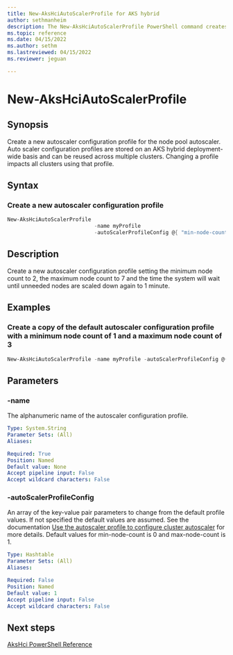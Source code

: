 ```yaml
---
title: New-AksHciAutoScalerProfile for AKS hybrid
author: sethmanheim
description: The New-AksHciAutoScalerProfile PowerShell command creates an autoscaler configuration profile
ms.topic: reference
ms.date: 04/15/2022
ms.author: sethm 
ms.lastreviewed: 04/15/2022
ms.reviewer: jeguan

---
```


# New-AksHciAutoScalerProfile

## Synopsis
Create a new autoscaler configuration profile for the node pool autoscaler. Auto scaler configuration profiles are stored on an AKS hybrid deployment-wide basis and can be reused across multiple clusters. Changing a profile impacts all clusters using that profile.

## Syntax

### Create a new autoscaler configuration profile

```powershell
New-AksHciAutoScalerProfile 
                            -name myProfile 
                            -autoScalerProfileConfig @{ "min-node-count"=2; "max-node-count"=7; 'scale-down-unneeded-time'='1m'}
```

## Description

Create a new autoscaler configuration profile setting the minimum node count to 2, the maximum node count to 7 and the time the system will wait until unneeded nodes are scaled down again to 1 minute. 

## Examples

### Create a copy of the default autoscaler configuration profile with a minimum node count of 1 and a maximum node count of 3

```powershell
New-AksHciAutoScalerProfile -name myProfile -autoScalerProfileConfig @{ "min-node-count"=1; "max-node-count"=3}
```

## Parameters

### -name
The alphanumeric name of the autoscaler configuration profile.

```yaml
Type: System.String
Parameter Sets: (All)
Aliases:

Required: True
Position: Named
Default value: None
Accept pipeline input: False
Accept wildcard characters: False
```

### -autoScalerProfileConfig
An array of the key-value pair parameters to change from the default profile values. If not specified the default values are assumed. See the documentation [Use the autoscaler profile to configure cluster autoscaler](../../work-with-autoscaler-profiles.md) for more details.
Default values for min-node-count is 0 and max-node-count is 1.

```yaml
Type: Hashtable
Parameter Sets: (All)
Aliases:

Required: False
Position: Named
Default value: 1
Accept pipeline input: False
Accept wildcard characters: False
```

## Next steps

[AksHci PowerShell Reference](index.md)